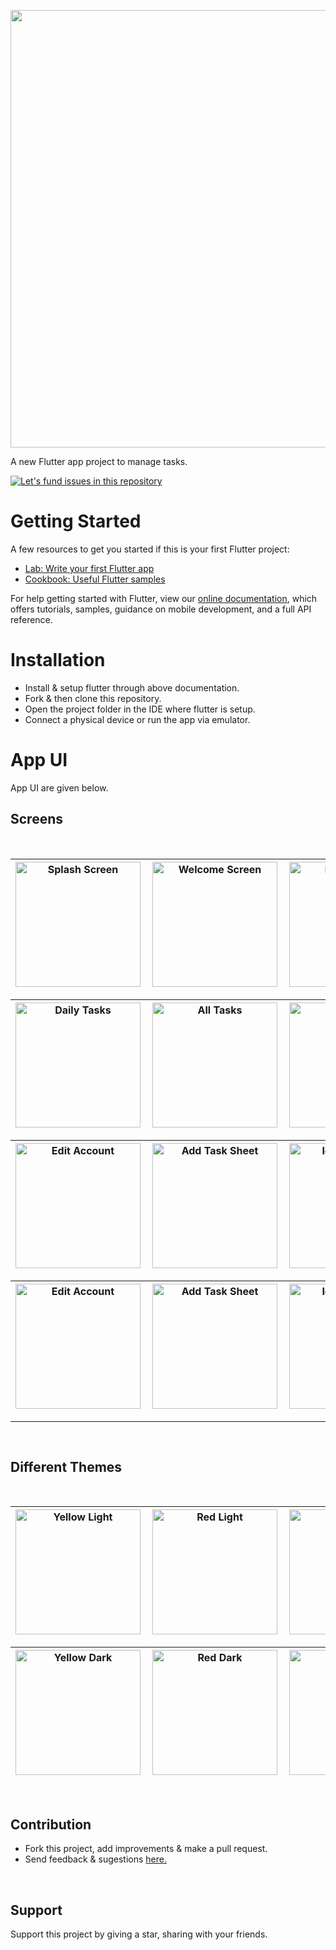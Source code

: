 <p align="center">
<img src="https://raw.githubusercontent.com/JobinBiju/Taskly/main/assets/readmeFiles/TasklyCover.png" width=700>
</p>

A new Flutter app project to manage tasks.

[![Let's fund issues in this repository](https://issuehunt.io/static/embed/issuehunt-button-v1.svg)](https://issuehunt.io/r/JobinBiju/Taskly)

# Getting Started

A few resources to get you started if this is your first Flutter project:

- [Lab: Write your first Flutter app](https://flutter.dev/docs/get-started/codelab)
- [Cookbook: Useful Flutter samples](https://flutter.dev/docs/cookbook)

For help getting started with Flutter, view our
[online documentation](https://flutter.dev/docs), which offers tutorials,
samples, guidance on mobile development, and a full API reference.

# Installation

- Install & setup flutter through above documentation.
- Fork & then clone this repository.
- Open the project folder in the IDE where flutter is setup.
- Connect a physical device or run the app via emulator.

# App UI

App UI are given below.

## Screens

<br>

| <img align="left" alt="Splash Screen" src="https://raw.githubusercontent.com/JobinBiju/Taskly/main/assets/readmeFiles/splash.jpg" width="200px" /> | <img align="left" alt="Welcome Screen" src="https://raw.githubusercontent.com/JobinBiju/Taskly/main/assets/readmeFiles/welcome.jpg" width="200px" /> | <img align="left" alt="Login Screen" src="https://raw.githubusercontent.com/JobinBiju/Taskly/main/assets/readmeFiles/login.jpg" width="200px" /> | <img align="left" alt="Dashboard" src="https://raw.githubusercontent.com/JobinBiju/Taskly/main/assets/readmeFiles/yellowLight.jpg" width="200px" /> |
| -------------------------------------------------------------------------------------------------------------------------------------------------- | ---------------------------------------------------------------------------------------------------------------------------------------------------- | ------------------------------------------------------------------------------------------------------------------------------------------------ | --------------------------------------------------------------------------------------------------------------------------------------------------- |

| <img align="left" alt="Daily Tasks" src="https://raw.githubusercontent.com/JobinBiju/Taskly/main/assets/readmeFiles/dailyTasks.jpg" width="200px" /> | <img align="left" alt="All Tasks" src="https://raw.githubusercontent.com/JobinBiju/Taskly/main/assets/readmeFiles/allTasks.jpg" width="200px" /> | <img align="left" alt="Profile" src="https://raw.githubusercontent.com/JobinBiju/Taskly/main/assets/readmeFiles/profile.jpg" width="200px" /> | <img align="left" alt="Settings" src="https://raw.githubusercontent.com/JobinBiju/Taskly/main/assets/readmeFiles/settings.jpg" width="200px" /> |
| ---------------------------------------------------------------------------------------------------------------------------------------------------- | ------------------------------------------------------------------------------------------------------------------------------------------------ | --------------------------------------------------------------------------------------------------------------------------------------------- | ----------------------------------------------------------------------------------------------------------------------------------------------- |

| <img align="left" alt="Edit Account" src="https://raw.githubusercontent.com/JobinBiju/Taskly/main/assets/readmeFiles/editAccount.jpg" width="200px" /> | <img align="left" alt="Add Task Sheet" src="https://raw.githubusercontent.com/JobinBiju/Taskly/main/assets/readmeFiles/addTaskFn.jpg" width="200px" /> | <img align="left" alt="Icon Selection" src="https://raw.githubusercontent.com/JobinBiju/Taskly/main/assets/readmeFiles/iconSelection.jpg" width="200px" /> | <img align="left" alt="Update Task Sheet" src="https://raw.githubusercontent.com/JobinBiju/Taskly/main/assets/readmeFiles/updateTaskFn.jpg" width="200px" /> |
| ------------------------------------------------------------------------------------------------------------------------------------------------------ | ------------------------------------------------------------------------------------------------------------------------------------------------------ | ---------------------------------------------------------------------------------------------------------------------------------------------------------- | ------------------------------------------------------------------------------------------------------------------------------------------------------------ |

| <img align="left" alt="Edit Account" src="https://raw.githubusercontent.com/JobinBiju/Taskly/main/assets/readmeFiles/editOption.jpg" width="200px" /> | <img align="left" alt="Add Task Sheet" src="https://raw.githubusercontent.com/JobinBiju/Taskly/main/assets/readmeFiles/deleteOption.jpg" width="200px" /> | <img align="left" alt="Icon Selection" src="https://raw.githubusercontent.com/JobinBiju/Taskly/main/assets/readmeFiles/confirmDelete.jpg" width="200px" /> | <img align="left" alt="Update Task Sheet" src="https://raw.githubusercontent.com/JobinBiju/Taskly/main/assets/readmeFiles/confirmLogOut.jpg" width="200px" /> |
| ----------------------------------------------------------------------------------------------------------------------------------------------------- | --------------------------------------------------------------------------------------------------------------------------------------------------------- | ---------------------------------------------------------------------------------------------------------------------------------------------------------- | ------------------------------------------------------------------------------------------------------------------------------------------------------------- |

<div> </div>
<hr>
<br>

## Different Themes

<br>

| <img align="left" alt="Yellow Light" src="https://raw.githubusercontent.com/JobinBiju/Taskly/main/assets/readmeFiles/yellowLight.jpg" width="200px" /> | <img align="left" alt="Red Light" src="https://raw.githubusercontent.com/JobinBiju/Taskly/main/assets/readmeFiles/redLight.jpg" width="200px" /> | <img align="left" alt="Teal Light" src="https://raw.githubusercontent.com/JobinBiju/Taskly/main/assets/readmeFiles/tealLight.jpg" width="200px" /> | <img align="left" alt="Green Light" src="https://raw.githubusercontent.com/JobinBiju/Taskly/main/assets/readmeFiles/greenLight.jpg" width="200px" /> |
| ------------------------------------------------------------------------------------------------------------------------------------------------------ | ------------------------------------------------------------------------------------------------------------------------------------------------ | -------------------------------------------------------------------------------------------------------------------------------------------------- | ---------------------------------------------------------------------------------------------------------------------------------------------------- |

| <img align="left" alt="Yellow Dark" src="https://raw.githubusercontent.com/JobinBiju/Taskly/main/assets/readmeFiles/yellowDark.jpg" width="200px" /> | <img align="left" alt="Red Dark" src="https://raw.githubusercontent.com/JobinBiju/Taskly/main/assets/readmeFiles/redDark.jpg" width="200px" /> | <img align="left" alt="Teal Dark" src="https://raw.githubusercontent.com/JobinBiju/Taskly/main/assets/readmeFiles/tealDark.jpg" width="200px" /> | <img align="left" alt="Green Dark" src="https://raw.githubusercontent.com/JobinBiju/Taskly/main/assets/readmeFiles/greenDark.jpg" width="200px" /> |
| ---------------------------------------------------------------------------------------------------------------------------------------------------- | ---------------------------------------------------------------------------------------------------------------------------------------------- | ------------------------------------------------------------------------------------------------------------------------------------------------ | -------------------------------------------------------------------------------------------------------------------------------------------------- |

<br>

## Contribution

- Fork this project, add improvements & make a pull request.
- Send feedback & sugestions [here.](https://wa.me/918281392010/)

<br>

## Support

Support this project by giving a star, sharing with your friends.
